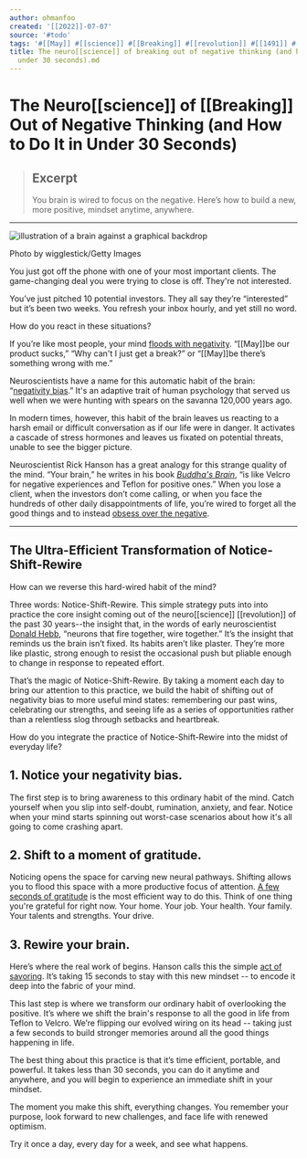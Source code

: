 ```yaml
---
author: ohmanfoo
created: '[[2022]]-07-07'
source: '#todo'
tags: '#[[May]] #[[science]] #[[Breaking]] #[[revolution]] #[[1491]] #[[1518]] #[[1844]] #[[1866]] '
title: The neuro[[science]] of breaking out of negative thinking (and how to do it in
  under 30 seconds).md
---
```


# The Neuro[[science]] of [[Breaking]] Out of Negative Thinking (and How to Do It in Under 30 Seconds)

> ## Excerpt
> You brain is wired to focus on the negative. Here’s how to build a new, more positive, mindset anytime, anywhere.

---
![illustration of a brain against a graphical backdrop](https://pocket-syndicated-images.s3.amazonaws.com/60ff5c08eea3f.jpg)

Photo by wigglestick/Getty Images

You just got off the phone with one of your most important clients. The game-changing deal you were trying to close is off. They're not interested.

You’ve just pitched 10 potential investors. They all say they’re “interested” but it’s been two weeks. You refresh your inbox hourly, and yet still no word.

How do you react in these situations?

If you’re like most people, your mind [floods with negativity](https://www.inc.com/quora/9-habits-for-eliminating-negativity-from-your-life.html?cid=search). “[[May]]be our product sucks,” “Why can't I just get a break?” or “[[May]]be there’s something wrong with me.”

Neuroscientists have a name for this automatic habit of the brain: “[negativity bias](https://www.ncbi.nlm.nih.gov/pubmed/[[1844]]4702).” It's an adaptive trait of human psychology that served us well when we were hunting with spears on the savanna 120,000 years ago.

In modern times, however, this habit of the brain leaves us reacting to a harsh email or difficult conversation as if our life were in danger. It activates a cascade of stress hormones and leaves us fixated on potential threats, unable to see the bigger picture.

Neuroscientist Rick Hanson has a great analogy for this strange quality of the mind. “Your brain,” he writes in his book _[Buddha's Brain](https://www.amazon.com/Buddhas-Brain-Practical-Neuro[[science]]-Happiness/dp/[[1491]]5[[1866]]9?tag=wwwinccom-20)_, “is like Velcro for negative experiences and Teflon for positive ones.” When you lose a client, when the investors don’t come calling, or when you face the hundreds of other daily disappointments of life, you’re wired to forget all the good things and to instead [obsess over the negative](https://www.inc.com/jeff-haden/how-your-negativity-bias-hurts-you.html?cid=search).

___

## The Ultra-Efficient Transformation of Notice-Shift-Rewire

How can we reverse this hard-wired habit of the mind?

Three words: Notice-Shift-Rewire. This simple strategy puts into into practice the core insight coming out of the neuro[[science]] [[revolution]] of the past 30 years--the insight that, in the words of early neuroscientist [Donald Hebb](https://www.ncbi.nlm.nih.gov/pmc/articles/PMC4006178/), “neurons that fire together, wire together.” It’s the insight that reminds us the brain isn’t fixed. Its habits aren’t like plaster. They’re more like plastic, strong enough to resist the occasional push but pliable enough to change in response to repeated effort.

That’s the magic of Notice-Shift-Rewire. By taking a moment each day to bring our attention to this practice, we build the habit of shifting out of negativity bias to more useful mind states: remembering our past wins, celebrating our strengths, and seeing life as a series of opportunities rather than a relentless slog through setbacks and heartbreak.

How do you integrate the practice of Notice-Shift-Rewire into the midst of everyday life?

## 1\. Notice your negativity bias.

The first step is to bring awareness to this ordinary habit of the mind. Catch yourself when you slip into self-doubt, rumination, anxiety, and fear. Notice when your mind starts spinning out worst-case scenarios about how it's all going to come crashing apart.

## 2\. Shift to a moment of gratitude.

Noticing opens the space for carving new neural pathways. Shifting allows you to flood this space with a more productive focus of attention. [A few seconds of gratitude](https://www.inc.com/peter-economy/[[science]]-workplace-gratitude-has-a-tremendously-positive-impact-on-those-around-you-heres-why.html?cid=search) is the most efficient way to do this. Think of one thing you're grateful for right now. Your home. Your job. Your health. Your family. Your talents and strengths. Your drive.

## 3\. Rewire your brain.

Here’s where the real work of begins. Hanson calls this the simple [act of savoring](https://www.rickhanson.net/books/buddhas-brain/). It’s taking 15 seconds to stay with this new mindset -- to encode it deep into the fabric of your mind.

This last step is where we transform our ordinary habit of overlooking the positive. It’s where we shift the brain's response to all the good in life from Teflon to Velcro. We’re flipping our evolved wiring on its head -- taking just a few seconds to build stronger memories around all the good things happening in life.

The best thing about this practice is that it’s time efficient, portable, and powerful. It takes less than 30 seconds, you can do it anytime and anywhere, and you will begin to experience an immediate shift in your mindset.

The moment you make this shift, everything changes. You remember your purpose, look forward to new challenges, and face life with renewed optimism.

Try it once a day, every day for a week, and see what happens.
